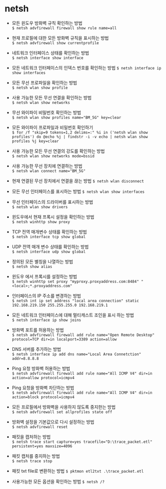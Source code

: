 
# netsh

* 모든 윈도우 방화벽 규칙 확인하는 방법   
`$ netsh advfirewall firewall show rule name=all`

* 현재 프로필에 대한 모든 방화벽 규칙을 표시하는 방법   
`$ netsh advfirewall show currentprofile`

* 네트워크 인터페이스 상태를 확인하는 방법   
`$ netsh interface show interface`

* 모든 네트워크 인터페이스의 인덱스 번호를 확인하는 방법
`$ netsh interface ip show interfaces`

* 모든 무선 프로파일을 확인하는 방법   
`$ netsh wlan show profile`

* 사용 가능한 모든 무선 연결을 확인하는 방법   
`$ netsh wlan show networks`

* 무선 와이파이 비밀번호 확인하는 방법  
`$ netsh wlan show profiles name="BM_5G" key=clear`

* 모든 와이파이 프로파일과 비밀번호 확인하기  
`$ for /f "skip=9 tokens=1,2 delims=:" %i in ('netsh wlan show profiles') do @echo %j | findstr -i -v echo | netsh wlan show profiles %j key=clear`

* 사용 가능한 모든 무선 연결의 강도를 확인하는 방법  
`$ netsh wlan show networks mode=bssid`

* 사용 가능한 무선 장치에 연결하는 방법  
`$ netsh wlan connect name="BM_5G"`

* 현재 연결된 무선 장치에서 연결을 끊는 방법
`$ netsh wlan disconnect`

* 모든 무선 인터페이스를 표시하는 방법
`$ netsh wlan show interfaces`

* 무선 인터페이스의 드라이버를 표시하는 방법  
`$ netsh wlan show drivers`

* 윈도우에서 현재 프록시 설정을 확인하는 방법  
`$ netsh winhttp show proxy`

* TCP 전역 매개변수 상태를 확인하는 방법  
`$ netsh interface tcp show global`

* UDP 전역 매개 변수 상태를 확인하는 방법  
`$ netsh interface udp show global`

* 정의된 모든 별칭을 나열하는 방법  
`$ netsh show alias`

* 윈도우 에서 프록시를 설정하는 방법  
`$ netsh winhttp set proxy "myproxy.proxyaddress.com:8484" "<local>;*.proxyaddress.com"`

* 인터페이스의 IP 주소를 변경하는 방법  
`$ netsh int ip set address "local area connection" static 192.168.219.150 255.255.255.0 192.168.219.1`

* 모든 네트워크 인터페이스에 대해 멀티캐스트 조인을 표시 하는 방법  
`$ netsh interface ip show joins`

* 방화벽 포트를 허용하는 방법  
`$ netsh advfirewall firewall add rule name="Open Remote Desktop" protocol=TCP dir=in localport=3389 action=allow`

* DNS 서버를 추가하는 방법  
`$ netsh interface ip add dns name="Local Area Connetction" addr=8.8.8.8`

* Ping 요청 방화벽 허용하는 방법   
`$ netsh advfirewall firewall add rule name="All ICMP V4" dir=in action=allow protocol=icmpv4`

* Ping 요청을 방화벽 차단하는 방법  
`$ netsh advfirewall firewall add rule name="All ICMP V4" dir=in action=block protocol=icmpv4`

* 모든 프로필에서 방화벽을 사용하지 않도록 중지한는 방법  
`$ netsh advfirewall set allprofiles state off`

* 방화벽 설정을 기본값으로 다시 설정하는 방법  
`$ netsh advfirewall reset`

* 패킷을 캡처하는 방법  
`$ netsh trace start capture=yes tracefile="D:\trace_packet.etl" persistent=yes maxsize=4096`

* 패킷 캡처를 중지하는 방법  
`$ netsh trace stop`

* 패킷 txt  file로 변환하는 방법 
`$ pktmon etl2txt .\trace_packet.etl`

* 사용가능한 모든 옵션을 확인하는 방법
`$ netsh /?`
